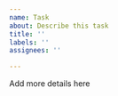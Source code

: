 ```yaml
---
name: Task
about: Describe this task
title: ''
labels: ''
assignees: ''

---
```


Add more details here
